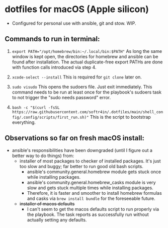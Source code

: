 # dotfiles for macOS (Apple silicon)

- Configured for personal use with ansible, git and stow. WIP.

## Commands to run in terminal:

1. `export PATH="/opt/homebrew/bin:~/.local/bin:$PATH"` As long the same window is kept open, the directories for homebrew
   and ansible can be found after installation. The actual duplicate-free export PATHs are done with function calls introduced via step 4.

2. `xcode-select --install` This is required for `git clone` later on.

3. `sudo visudo` This opens the sudoers file. Just exit immediately. This command needs to be run at least once for
   the playbook's sudoers task to not trigger the "sudo needs password" error.

4. `bash -c "$(curl -fsSL https://raw.githubusercontent.com/softr4in/.dotfiles/main/shell_config/.config/scripts/first_run.sh)"` This is the script to bootstrap everything.

## Observations so far on fresh macOS install:

- ansible's responsibilities have been downgraded (until I figure out a better way to do things) from:
    - installer of most packages to checker of installed packages. It's just too slow and buggy; far better to run good old bash scripts.
        - ansible's community.general.homebrew module gets stuck once while installing packages.
        - ansible's community.general.homebrew_casks module is very slow and gets stuck multiple times while installing packages.
        - Therefore, it is faster and smoother to install homebrew formulas and casks via `brew install bundle` for the foreseeable future.
    - ~~installer of macos defaults~~
        - I can't seem to get the macos defaults script to run properly via the playbook. The task reports as successfully run
          without actually setting any defaults.
